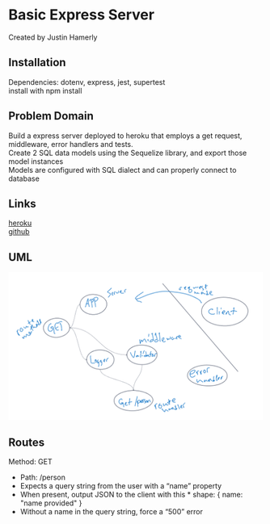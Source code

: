 # Basic Express Server

Created by Justin Hamerly

## Installation

Dependencies: dotenv, express, jest, supertest\
install with npm install

## Problem Domain

Build a express server deployed to heroku that employs a get request, middleware, error handlers and tests.  
Create 2 SQL data models using the Sequelize library, and export those model instances  
Models are configured with SQL dialect and can properly connect to database

## Links

[heroku](https://justin-basic-express-server.herokuapp.com/)\
[github](https://github.com/JustinHamerly/basic-express-server)

## UML

![express server uml](./src/img/UML.PNG)

## Routes

Method: GET

* Path: /person
* Expects a query string from the user with a “name” property
* When present, output JSON to the client with this * shape: { name: "name provided" }
* Without a name in the query string, force a “500” error
